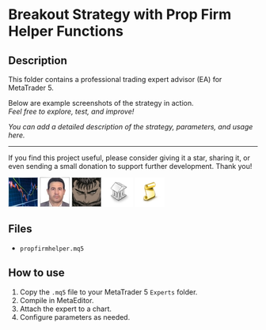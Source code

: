 # Breakout Strategy with Prop Firm Helper Functions

## Description
This folder contains a professional trading expert advisor (EA) for MetaTrader 5.

Below are example screenshots of the strategy in action.  
*Feel free to explore, test, and improve!*

*You can add a detailed description of the strategy, parameters, and usage here.*

---

If you find this project useful, please consider giving it a star, sharing it, or even sending a small donation to support further development. Thank you!

![Screenshot](5DD63591-64A0.jpg)
![Screenshot](5E49803C-2E23.jpg)
![Screenshot](664270fe-c576.jpg)
![Screenshot](library.png)
![Screenshot](script.png)

## Files
- `propfirmhelper.mq5`

## How to use
1. Copy the `.mq5` file to your MetaTrader 5 `Experts` folder.
2. Compile in MetaEditor.
3. Attach the expert to a chart.
4. Configure parameters as needed.
